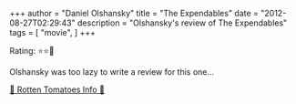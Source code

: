 +++
author = "Daniel Olshansky"
title = "The Expendables"
date = "2012-08-27T02:29:43"
description = "Olshansky's review of The Expendables"
tags = [
    "movie",
]
+++

Rating: ⭐⭐🌟

Olshansky was too lazy to write a review for this one...

[🍅 Rotten Tomatoes Info 🍅](https://www.rottentomatoes.com//m/the_expendables)